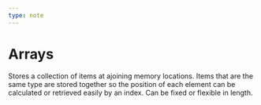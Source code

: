```yaml
---
type: note
---
```

# Arrays

Stores a collection of items at ajoining memory locations. Items that are the same type are stored together so the position of each element can be calculated or retrieved easily by an index. Can be fixed or flexible in length. 